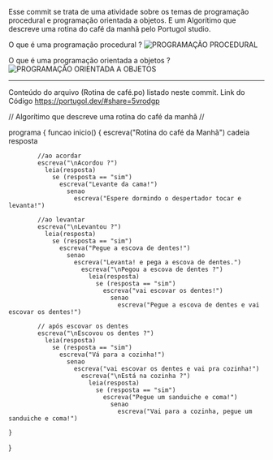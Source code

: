 Esse commit se trata de uma atividade sobre os temas de programação procedural e programação orientada a objetos. E um Algorítimo que descreve uma rotina do café da manhã pelo Portugol studio.


O que é uma programação procedural ?
![PROGRAMAÇÃO PROCEDURAL](https://github.com/Cavliere/Conceitos-b-sicos-e-l-gica-de-programa-o-Exerc-cio-/assets/48744282/3fdda3d6-c170-4bdd-b62a-ed2f847bac45)


O que é uma programação orientada a objetos ?
![PROGRAMAÇÃO ORIENTADA A OBJETOS](https://github.com/Cavliere/Conceitos-b-sicos-e-l-gica-de-programa-o-Exerc-cio-/assets/48744282/a0f3a8f0-a78f-4e78-989d-1f7608d88531)

------------------------------------------------------------------------

Conteúdo do arquivo (Rotina de café.po) listado neste commit.
Link do Código https://portugol.dev/#share=5vrodgp

// Algorítimo que descreve uma rotina do café da manhã //

programa
{
    funcao inicio()
    {
            escreva("Rotina do café da Manhã")
              cadeia resposta
            
            //ao acordar
            escreva("\nAcordou ?") 
              leia(resposta)
                se (resposta == "sim")
                  escreva("Levante da cama!")
                    senao
                      escreva("Espere dormindo o despertador tocar e levanta!")
            
            //ao levantar
            escreva("\nLevantou ?") 
              leia(resposta)
                se (resposta == "sim")
                  escreva("Pegue a escova de dentes!")
                    senao
                      escreva("Levanta! e pega a escova de dentes.")
                        escreva("\nPegou a escova de dentes ?") 
                          leia(resposta)
                            se (resposta == "sim")
                              escreva("vai escovar os dentes!")
                                senao
                                  escreva("Pegue a escova de dentes e vai escovar os dentes!")

            // após escovar os dentes
            escreva("\nEscovou os dentes ?") 
              leia(resposta)
                se (resposta == "sim")
                  escreva("Vá para a cozinha!")
                    senao
                      escreva("vai escovar os dentes e vai pra cozinha!")
                        escreva("\nEstá na cozinha ?") 
                          leia(resposta)
                            se (resposta == "sim")
                              escreva("Pegue um sanduiche e coma!")
                                senao
                                  escreva("Vai para a cozinha, pegue um sanduiche e coma!")
                                
    }
}
